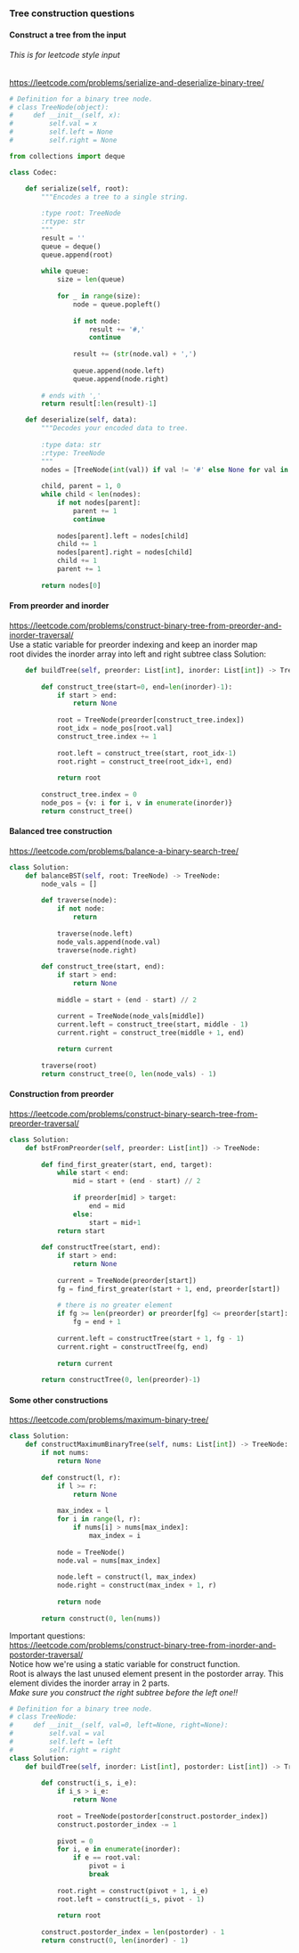 ### Tree construction questions


#### Construct a tree from the input
###### This is for leetcode style input
https://leetcode.com/problems/serialize-and-deserialize-binary-tree/
```py
# Definition for a binary tree node.
# class TreeNode(object):
#     def __init__(self, x):
#         self.val = x
#         self.left = None
#         self.right = None

from collections import deque

class Codec:

    def serialize(self, root):
        """Encodes a tree to a single string.
        
        :type root: TreeNode
        :rtype: str
        """
        result = ''
        queue = deque()
        queue.append(root)
        
        while queue:
            size = len(queue)
            
            for _ in range(size):
                node = queue.popleft()
                
                if not node:
                    result += '#,'
                    continue
                
                result += (str(node.val) + ',')
                
                queue.append(node.left)
                queue.append(node.right)
        
        # ends with ','
        return result[:len(result)-1]

    def deserialize(self, data):
        """Decodes your encoded data to tree.
        
        :type data: str
        :rtype: TreeNode
        """
        nodes = [TreeNode(int(val)) if val != '#' else None for val in data.split(',')]
        
        child, parent = 1, 0
        while child < len(nodes):
            if not nodes[parent]:
                parent += 1
                continue
                
            nodes[parent].left = nodes[child]
            child += 1
            nodes[parent].right = nodes[child]
            child += 1
            parent += 1
        
        return nodes[0]
```

#### From preorder and inorder
https://leetcode.com/problems/construct-binary-tree-from-preorder-and-inorder-traversal/ <br />
Use a static variable for preorder indexing and keep an inorder map <br />
root divides the inorder array into left and right subtree
class Solution:
```py
    def buildTree(self, preorder: List[int], inorder: List[int]) -> TreeNode:
        
        def construct_tree(start=0, end=len(inorder)-1):
            if start > end:
                return None
            
            root = TreeNode(preorder[construct_tree.index])
            root_idx = node_pos[root.val]
            construct_tree.index += 1
            
            root.left = construct_tree(start, root_idx-1)
            root.right = construct_tree(root_idx+1, end)
            
            return root
        
        construct_tree.index = 0
        node_pos = {v: i for i, v in enumerate(inorder)}
        return construct_tree()
```

#### Balanced tree construction
https://leetcode.com/problems/balance-a-binary-search-tree/
```py
class Solution:
    def balanceBST(self, root: TreeNode) -> TreeNode:
        node_vals = []
        
        def traverse(node):
            if not node:
                return 
            
            traverse(node.left)
            node_vals.append(node.val)
            traverse(node.right) 
        
        def construct_tree(start, end):
            if start > end:
                return None
            
            middle = start + (end - start) // 2

            current = TreeNode(node_vals[middle])
            current.left = construct_tree(start, middle - 1)
            current.right = construct_tree(middle + 1, end)
            
            return current            
        
        traverse(root)
        return construct_tree(0, len(node_vals) - 1)
```

#### Construction from preorder 
https://leetcode.com/problems/construct-binary-search-tree-from-preorder-traversal/
```py
class Solution:
    def bstFromPreorder(self, preorder: List[int]) -> TreeNode:
        
        def find_first_greater(start, end, target):
            while start < end:
                mid = start + (end - start) // 2
                
                if preorder[mid] > target:
                    end = mid
                else:
                    start = mid+1
            return start
        
        def constructTree(start, end):
            if start > end:
                return None
            
            current = TreeNode(preorder[start])
            fg = find_first_greater(start + 1, end, preorder[start])
            
            # there is no greater element
            if fg >= len(preorder) or preorder[fg] <= preorder[start]:
                fg = end + 1
            
            current.left = constructTree(start + 1, fg - 1)
            current.right = constructTree(fg, end)
            
            return current
        
        return constructTree(0, len(preorder)-1)
```

#### Some other constructions
https://leetcode.com/problems/maximum-binary-tree/
```py
class Solution:
    def constructMaximumBinaryTree(self, nums: List[int]) -> TreeNode:
        if not nums:
            return None
        
        def construct(l, r):
            if l >= r:
                return None
            
            max_index = l
            for i in range(l, r):
                if nums[i] > nums[max_index]:
                    max_index = i
            
            node = TreeNode()
            node.val = nums[max_index]
            
            node.left = construct(l, max_index)
            node.right = construct(max_index + 1, r)
            
            return node
        
        return construct(0, len(nums))
```
Important questions: <br />
https://leetcode.com/problems/construct-binary-tree-from-inorder-and-postorder-traversal/ <br />
Notice how we're using a static variable for construct function. <br />
Root is always the last unused element present in the postorder array. This element divides the inorder array in 2 parts. <br />
_Make sure you construct the right subtree before the left one!!_
```py
# Definition for a binary tree node.
# class TreeNode:
#     def __init__(self, val=0, left=None, right=None):
#         self.val = val
#         self.left = left
#         self.right = right
class Solution:
    def buildTree(self, inorder: List[int], postorder: List[int]) -> TreeNode:
        
        def construct(i_s, i_e):
            if i_s > i_e:
                return None
            
            root = TreeNode(postorder[construct.postorder_index])
            construct.postorder_index -= 1
            
            pivot = 0
            for i, e in enumerate(inorder):
                if e == root.val:
                    pivot = i
                    break
            
            root.right = construct(pivot + 1, i_e)
            root.left = construct(i_s, pivot - 1)
            
            return root
        
        construct.postorder_index = len(postorder) - 1
        return construct(0, len(inorder) - 1)
```